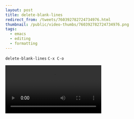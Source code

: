 ```yaml
---
layout: post
title: delete-blank-lines
redirect_from: /tweets/760392782724734976.html
thumbnail: /public/video-thumbs/760392782724734976.png
tags:
  - emacs
  - editing
  - formatting
---
```


`delete-blank-lines` `C-x C-o`

<video controls autoplay loop>
  <source src="/public/videos/760392782724734976.mp4" type="video/mp4">
    Sorry your browser does not support the video tag, maybe time to upgrade?
</video>
